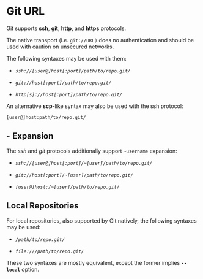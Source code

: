 # Git URL

Git supports **ssh**, **git**, **http**, and **https** protocols.

The native transport (i.e. `git://URL)` does no authentication
and should be used with caution on unsecured networks.

The following syntaxes may be used with them:

- *`ssh://[user@]host[:port]/path/to/repo.git/`*

- *`git://host[:port]/path/to/repo.git/`*

- *`http[s]://host[:port]/path/to/repo.git/`*

An alternative **scp**-like syntax may also be used with the ssh protocol:

```plaintext
[user@]host:path/to/repo.git/
```

## `~` Expansion

The *ssh* and *git* protocols additionally support `~username` expansion:

- *`ssh://[user@]host[:port]/~[user]/path/to/repo.git/`*

- *`git://host[:port]/~[user]/path/to/repo.git/`*

- *`[user@]host:/~[user]/path/to/repo.git/`*

## Local Repositories

For local repositories, also supported by Git natively, the following syntaxes may be used:

- *`/path/to/repo.git/`*

- *`file:///path/to/repo.git/`*

These two syntaxes are mostly equivalent, except the former implies **`--local`** option.
